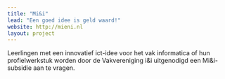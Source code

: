 ```yaml
---
title: "Mi&i"
lead: "Een goed idee is geld waard!"
website: http://mieni.nl
layout: project
---
```

Leerlingen met een innovatief ict-idee voor het vak informatica of hun profielwerkstuk worden door de Vakvereniging i&i uitgenodigd een Mi&i-subsidie aan te vragen.
